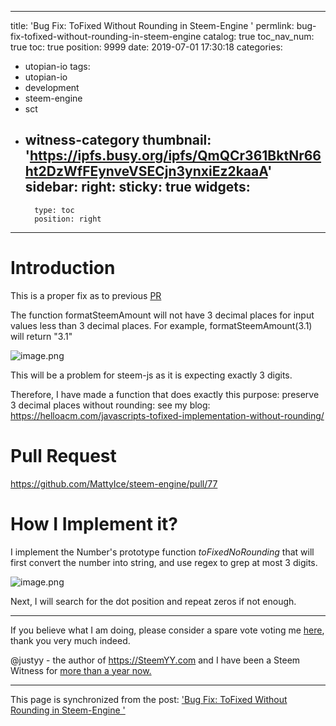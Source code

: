 
---
title: 'Bug Fix: ToFixed Without Rounding in Steem-Engine '
permlink: bug-fix-tofixed-without-rounding-in-steem-engine
catalog: true
toc_nav_num: true
toc: true
position: 9999
date: 2019-07-01 17:30:18
categories:
- utopian-io
tags:
- utopian-io
- development
- steem-engine
- sct
- witness-category
thumbnail: 'https://ipfs.busy.org/ipfs/QmQCr361BktNr66ht2DzWfFEynveVSECjn3ynxiEz2kaaA'
sidebar:
    right:
        sticky: true
widgets:
    -
        type: toc
        position: right
---


# Introduction
This is a proper fix as to previous [PR](https://github.com/MattyIce/steem-engine/pull/68/files)

The function formatSteemAmount will not have 3 decimal places for input values less than 3 decimal places. For example, formatSteemAmount(3.1) will return "3.1"

![image.png](https://ipfs.busy.org/ipfs/QmQCr361BktNr66ht2DzWfFEynveVSECjn3ynxiEz2kaaA)

This will be a problem for steem-js as it is expecting exactly 3 digits.

Therefore, I have made a function that does exactly this purpose: preserve 3 decimal places without rounding: see my blog: https://helloacm.com/javascripts-tofixed-implementation-without-rounding/

# Pull Request
https://github.com/MattyIce/steem-engine/pull/77

# How I Implement it?
I implement the Number's prototype function *toFixedNoRounding* that will first convert the number into string, and use regex to grep at most 3 digits.

![image.png](https://ipfs.busy.org/ipfs/QmZzkQ6gAZaf4yaXzgYxVTeS9CXF1pbiQc2yoDe8VnrZZF)

Next, I will search for the dot position and repeat zeros if not enough.


------------------------------------------------
If you believe what I am doing, please consider a spare vote voting me [here](https://steemconnect.com/sign/account_witness_vote?approve=1&witness=justyy), thank you very much indeed.

@justyy - the author of https://SteemYY.com and I have been a Steem Witness for [more than a year now.](https://steemit.com/witness-category/@justyy/one-year-winessversary-a-great-start)

- - -

This page is synchronized from the post: ['Bug Fix: ToFixed Without Rounding in Steem-Engine '](https://steemit.com/@justyy/bug-fix-tofixed-without-rounding-in-steem-engine)
